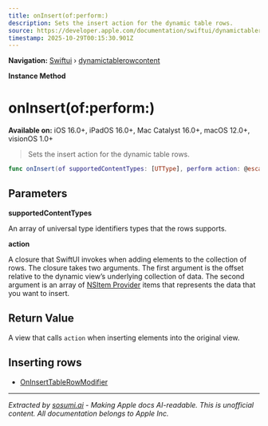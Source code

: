 ```yaml
---
title: onInsert(of:perform:)
description: Sets the insert action for the dynamic table rows.
source: https://developer.apple.com/documentation/swiftui/dynamictablerowcontent/oninsert(of:perform:)
timestamp: 2025-10-29T00:15:30.901Z
---
```


**Navigation:** [Swiftui](/documentation/swiftui) › [dynamictablerowcontent](/documentation/swiftui/dynamictablerowcontent)

**Instance Method**

# onInsert(of:perform:)

**Available on:** iOS 16.0+, iPadOS 16.0+, Mac Catalyst 16.0+, macOS 12.0+, visionOS 1.0+

> Sets the insert action for the dynamic table rows.

```swift
func onInsert(of supportedContentTypes: [UTType], perform action: @escaping (Int, [NSItemProvider]) -> Void) -> ModifiedContent<Self, OnInsertTableRowModifier>
```

## Parameters

**supportedContentTypes**

An array of universal type identifiers types that the rows supports.



**action**

A closure that SwiftUI invokes when adding elements to the collection of rows. The closure takes two arguments. The first argument is the offset relative to the dynamic view’s underlying collection of data. The second argument is an array of [NSItem Provider](/documentation/Foundation/NSItemProvider) items that represents the data that you want to insert.



## Return Value

A view that calls `action` when inserting elements into the original view.

## Inserting rows

- [OnInsertTableRowModifier](/documentation/swiftui/oninserttablerowmodifier)

---

*Extracted by [sosumi.ai](https://sosumi.ai) - Making Apple docs AI-readable.*
*This is unofficial content. All documentation belongs to Apple Inc.*
